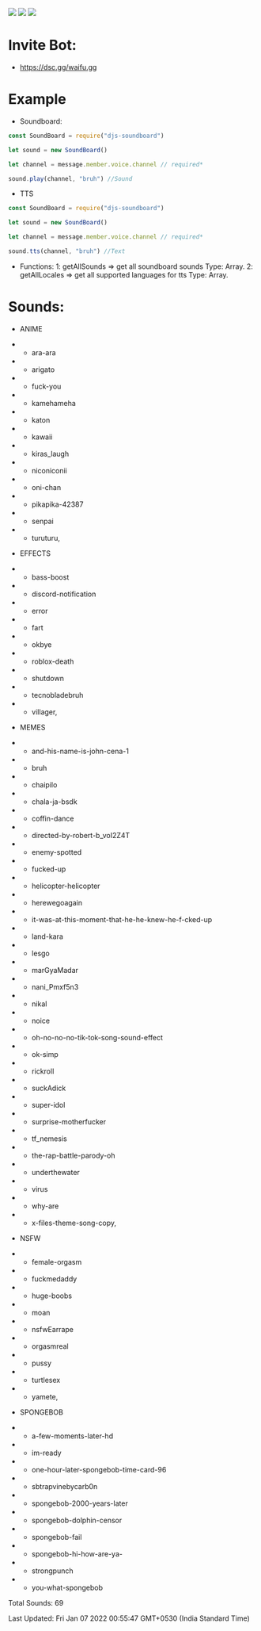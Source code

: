 <p ="center">
   <img src="https://img.shields.io/npm/dt/djs-soundboard?style=for-the-badge">
   <img src="https://img.shields.io/npm/v/djs-soundboard?style=for-the-badge">
   <a href = "https://discord.gg/7UQaVPBQka" > <img src="https://img.shields.io/badge/Server-Invite-brightgreen" href = "">
   </a>
</p>

# Invite Bot:

+ https://dsc.gg/waifu.gg

# Example

+ Soundboard:
```js
const SoundBoard = require("djs-soundboard")

let sound = new SoundBoard()

let channel = message.member.voice.channel // required*

sound.play(channel, "bruh") //Sound
```

+ TTS
```js
const SoundBoard = require("djs-soundboard")

let sound = new SoundBoard()

let channel = message.member.voice.channel // required*

sound.tts(channel, "bruh") //Text
```

+ Functions:
1: getAllSounds => get all soundboard sounds
Type: Array.
2: getAllLocales => get all supported languages for tts
Type: Array.

# Sounds:


+ ANIME
+ - ara-ara
+ - arigato
+ - fuck-you
+ - kamehameha
+ - katon
+ - kawaii
+ - kiras_laugh
+ - niconiconii
+ - oni-chan
+ - pikapika-42387
+ - senpai
+ - turuturu,

+ EFFECTS
+ - bass-boost
+ - discord-notification
+ - error
+ - fart
+ - okbye
+ - roblox-death
+ - shutdown
+ - tecnobladebruh
+ - villager,

+ MEMES
+ - and-his-name-is-john-cena-1
+ - bruh
+ - chaipilo
+ - chala-ja-bsdk
+ - coffin-dance
+ - directed-by-robert-b_voI2Z4T
+ - enemy-spotted
+ - fucked-up
+ - helicopter-helicopter
+ - herewegoagain
+ - it-was-at-this-moment-that-he-he-knew-he-f-cked-up
+ - land-kara
+ - lesgo
+ - marGyaMadar
+ - nani_Pmxf5n3
+ - nikal
+ - noice
+ - oh-no-no-no-tik-tok-song-sound-effect
+ - ok-simp
+ - rickroll
+ - suckAdick
+ - super-idol
+ - surprise-motherfucker
+ - tf_nemesis
+ - the-rap-battle-parody-oh
+ - underthewater
+ - virus
+ - why-are
+ - x-files-theme-song-copy,

+ NSFW
+ - female-orgasm
+ - fuckmedaddy
+ - huge-boobs
+ - moan
+ - nsfwEarrape
+ - orgasmreal
+ - pussy
+ - turtlesex
+ - yamete,

+ SPONGEBOB
+ - a-few-moments-later-hd
+ - im-ready
+ - one-hour-later-spongebob-time-card-96
+ - sbtrapvinebycarb0n
+ - spongebob-2000-years-later
+ - spongebob-dolphin-censor
+ - spongebob-fail
+ - spongebob-hi-how-are-ya-
+ - strongpunch
+ - you-what-spongebob

Total Sounds:
69

Last Updated: Fri Jan 07 2022 00:55:47 GMT+0530 (India Standard Time)